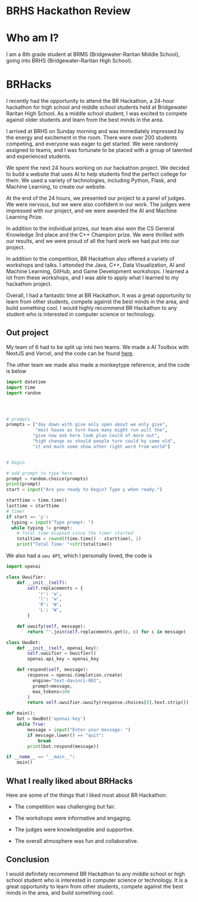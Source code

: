 # BRHS Hackathon Review

# Who am I?

I am a 8th grade student at BRMS (Bridgewater-Raritan Middle School), going into BRHS (Bridgewater-Raritan High School).

# BRHacks

I recently had the opportunity to attend the BR Hackathon, a 24-hour hackathon for high school and middle school students held at Bridgewater Raritan High School. As a middle school student, I was excited to compete against older students and learn from the best minds in the area.

I arrived at BRHS on Sunday morning and was immediately impressed by the energy and excitement in the room. There were over 200 students competing, and everyone was eager to get started. We were randomly assigned to teams, and I was fortunate to be placed with a group of talented and experienced students.

We spent the next 24 hours working on our hackathon project. We decided to build a website that uses AI to help students find the perfect college for them. We used a variety of technologies, including Python, Flask, and Machine Learning, to create our website.

At the end of the 24 hours, we presented our project to a panel of judges. We were nervous, but we were also confident in our work. The judges were impressed with our project, and we were awarded the AI and Machine Learning Prize.

In addition to the individual prizes, our team also won the CS General Knowledge 3rd place and the C++ Champion prize. We were thrilled with our results, and we were proud of all the hard work we had put into our project.

In addition to the competition, BR Hackathon also offered a variety of workshops and talks. I attended the Java, C++, Data Visualization, AI and Machine Learning, GitHub, and Game Development workshops. I learned a lot from these workshops, and I was able to apply what I learned to my hackathon project.

Overall, I had a fantastic time at BR Hackathon. It was a great opportunity to learn from other students, compete against the best minds in the area, and build something cool. I would highly recommend BR Hackathon to any student who is interested in computer science or technology.

## Out project

My team of 6 had to be split up into two teams. We made a AI Toolbox with NextJS and Vercel, and the code can be found [here](https://github.com/sr5434/intrepidai).

The other team we made also made a monkeytype reference, and the code is below

```python
import datetime
import time
import random




# prompts
prompts = ["day down with give only open about we only give",
           "most house as turn have many might run will the",
          "give now ask here look plan could of more out",
          "high change as should people turn could by same old",
          "it end much some show other right word from world"]


# begin

# add prompt to type here
prompt = random.choice(prompts)
print(prompt)
start = input("Are you ready to begin? Type y when ready.")

starttime = time.time()
lasttime = starttime
# timer
if start == 'y':
  typing = input("Type prompt: ")
  while typing != prompt:
    # Total time elapsed since the timer started
    totaltime = round((time.time() - starttime), 2)
    print("Total Time: "+str(totaltime))
```

We also had a `uwu API`, which I personally loved, the code is

```python
import openai

class Uwuifier:
    def __init__(self):
        self.replacements = {
            'r': 'w',
            'l': 'w',
            'R': 'W',
            'L': 'W',
        }

    def uwuify(self, message):
        return "".join(self.replacements.get(c, c) for c in message)

class UwuBot:
    def __init__(self, openai_key):
        self.uwuifier = Uwuifier()
        openai.api_key = openai_key

    def respond(self, message):
        response = openai.Completion.create(
          engine="text-davinci-002",
          prompt=message,
          max_tokens=100
        )
        return self.uwuifier.uwuify(response.choices[0].text.strip())

def main():
    bot = UwuBot('openai-key')
    while True:
        message = input("Enter your message: ")
        if message.lower() == "quit":
            break
        print(bot.respond(message))

if __name__ == "__main__":
    main()
```

## What I really liked about BRHacks

Here are some of the things that I liked most about BR Hackathon:

- The competition was challenging but fair.

- The workshops were informative and engaging.

- The judges were knowledgeable and supportive.

- The overall atmosphere was fun and collaborative.

## Conclusion

I would definitely recommend BR Hackathon to any middle school or high school student who is interested in computer science or technology. It is a great opportunity to learn from other students, compete against the best minds in the area, and build something cool.
